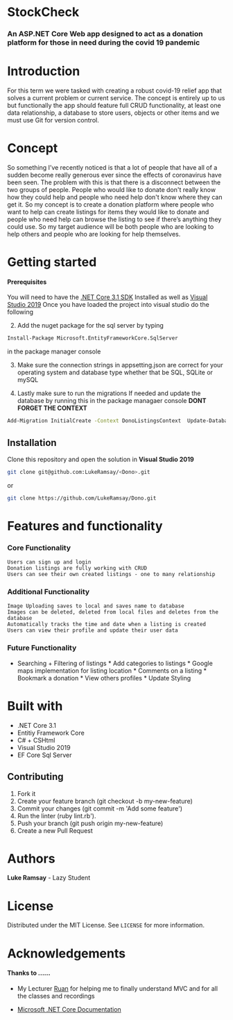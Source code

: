 # StockCheck

### An ASP.NET Core Web app designed to act as a donation platform for those in need during the covid 19 pandemic

# Introduction

For this term we were tasked with creating a robust covid-19 relief app that solves a current problem or current service. The concept is entirely up to us but functionally the app should feature full CRUD functionality, at least one data relationship, a database to store users, objects or other items and we must use Git for version control.

# Concept 

So something I’ve recently noticed is that a lot of people that have all of a sudden become really generous ever since the effects of coronavirus have been seen. The problem with this is that there is a disconnect between the two groups of people. People who would like to donate don't really know how they could help and people who need help don't know where they can get it. So my concept is to create a donation platform where people who want to help can create listings for items they would like to donate and people who need help can browse the listing to see if there’s anything they could use.  So my target audience will be both people who are looking to help others and people who are looking for help themselves.

# Getting started
#### Prerequisites 

You will need to have the [.NET Core 3.1 SDK](https://dotnet.microsoft.com/download) Installed as well as [Visual Studio 2019](https://visualstudio.microsoft.com/vs/)
Once you have loaded the project into visual studio do the following

2. Add the nuget package for the sql server by typing 
```bash 
Install-Package Microsoft.EntityFrameworkCore.SqlServer 
``` 
in the package manager console

3. Make sure the connection strings in appsetting.json are correct for your operating system and database type whether that be SQL, SQLite  or mySQL

4. Lastly make sure to run the migrations If needed and update the database by running this in the package managaer console **DONT FORGET THE CONTEXT**  
```bash
Add-Migration InitialCreate -Context DonoListingsContext  Update-Database
```

## Installation
Clone this repository and open the solution in **Visual Studio 2019**
```bash
git clone git@github.com:LukeRamsay/<Dono>.git
```
or

```sh
git clone https://github.com/LukeRamsay/Dono.git
```

# Features and functionality

### Core Functionality
    Users can sign up and login
    Donation listings are fully working with CRUD
    Users can see their own created listings - one to many relationship

### Additional Functionality
    Image Uploading saves to local and saves name to database
    Images can be deleted, deleted from local files and deletes from the database
    Automatically tracks the time and date when a listing is created
    Users can view their profile and update their user data

### Future Functionality
   * Searching + Filtering of listings
    * Add categories to listings
    * Google maps implementation for listing location
    * Comments on a listing
    * Bookmark a donation
    * View others profiles
    * Update Styling
  

# Built with

* .NET Core 3.1
* Entitiy Framework Core 
* C# + CSHtml
* Visual Studio 2019
* EF Core Sql Server

## Contributing

1. Fork it
2. Create your feature branch (git checkout -b my-new-feature)
3. Commit your changes (git commit -m 'Add some feature')
4. Run the linter (ruby lint.rb').
5. Push your branch (git push origin my-new-feature)
6. Create a new Pull Request

# Authors
 **Luke Ramsay** - Lazy Student

# License 
Distributed under the MIT License. See `LICENSE` for more information.

# Acknowledgements
#### Thanks to ......
* My Lecturer [Ruan](https://github.com/RuanOW) for helping me to finally understand MVC and for all the classes and recordings

*  [Microsoft .NET Core Documentation](https://docs.microsoft.com/en-us/aspnet/core/tutorials/first-mvc-app/?view=aspnetcore-3.1)
